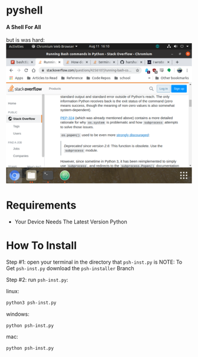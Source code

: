 # pyshell
#### A Shell For All
but is was hard:
![Snapshot Of Work](Capture.PNG)

# Requirements
* Your Device Needs The Latest Version Python

# How To Install

Step #1:
open your terminal in the directory that `psh-inst.py` is
NOTE: To Get `psh-inst.py` download the `psh-installer` Branch

Step #2:
run `psh-inst.py`:

linux:
```bash
python3 psh-inst.py
```
windows:
```batch
python psh-inst.py
```
mac:
```bash
python psh-inst.py
```
